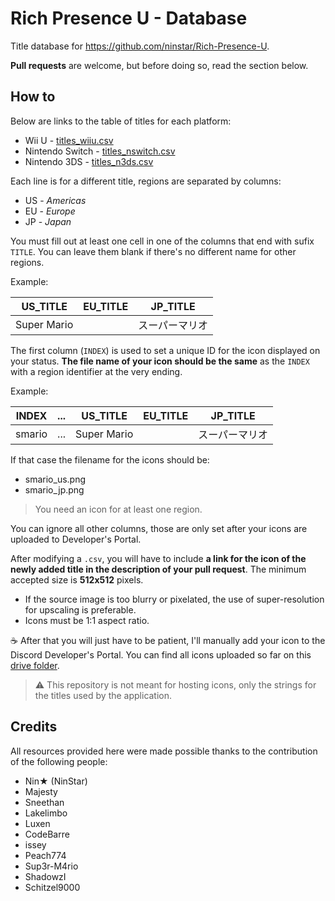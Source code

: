 # Rich Presence U - Database

Title database for https://github.com/ninstar/Rich-Presence-U.

**Pull requests** are welcome, but before doing so, read the section below.

## How to

Below are links to the table of titles for each platform:

- Wii U - [titles_wiiu.csv](/titles_wiiu.csv)
- Nintendo Switch - [titles_nswitch.csv](/titles_nswitch.csv)
- Nintendo 3DS - [titles_n3ds.csv](/titles_n3ds.csv)

Each line is for a different title, regions are separated by columns:

- US - *Americas*
- EU - *Europe*
- JP - *Japan*

You must fill out at least one cell in one of the columns that end with sufix ``TITLE``. You can leave them blank if there's no different name for other regions.

Example:

| US_TITLE			| EU_TITLE			| JP_TITLE
|-------------------|-------------------|--------------
| Super Mario		|					| スーパーマリオ

The first column (``INDEX``) is used to set a unique ID for the icon displayed on your status. **The file name of your icon should be the same** as the ``INDEX`` with a region identifier at the very ending.

Example:

| INDEX	 | ... | US_TITLE	 | EU_TITLE	| JP_TITLE
|--------|-----|-------------|----------|--------------
| smario | ... | Super Mario |			| スーパーマリオ

If that case the filename for the icons should be:

- smario_us.png
- smario_jp.png

> You need an icon for at least one region.

You can ignore all other columns, those are only set after your icons are uploaded to Developer's Portal.

After modifying a ``.csv``, you will have to include **a link for the icon of the newly added title in the description of your pull request**. The minimum accepted size is **512x512** pixels.
- If the source image is too blurry or pixelated, the use of super-resolution for upscaling is preferable.
- Icons must be 1:1 aspect ratio.

☕ After that you will just have to be patient, I'll manually add your icon to the Discord Developer's Portal. You can find all icons uploaded so far on this [drive folder](https://drive.google.com/drive/folders/1YfFO31--WDTFfD387-nJxnO88RQFs6tO?usp=sharing).

> ⚠ This repository is not meant for hosting icons, only the strings for the titles used by the application.

## Credits

All resources provided here were made possible thanks to the contribution of the following people:

* Nin★ (NinStar)
* Majesty
* Sneethan
* Lakelimbo
* Luxen
* CodeBarre
* issey
* Peach774
* Sup3r-M4rio
* ShadowzI
* Schitzel9000
